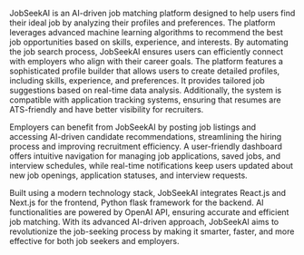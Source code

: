 JobSeekAI is an AI-driven job matching platform designed to help users find their ideal job by analyzing their profiles and preferences. 
The platform leverages advanced machine learning algorithms to recommend the best job opportunities based on skills, experience, and interests. 
By automating the job search process, JobSeekAI ensures users can efficiently connect with employers who align with their career goals. 
The platform features a sophisticated profile builder that allows users to create detailed profiles, including skills, experience, and preferences. 
It provides tailored job suggestions based on real-time data analysis. Additionally, the system is compatible with application tracking systems, 
ensuring that resumes are ATS-friendly and have better visibility for recruiters.

Employers can benefit from JobSeekAI by posting job listings and accessing AI-driven candidate recommendations, streamlining the hiring process and improving recruitment efficiency. 
A user-friendly dashboard offers intuitive navigation for managing job applications, saved jobs, and interview schedules, 
while real-time notifications keep users updated about new job openings, application statuses, and interview requests.

Built using a modern technology stack, JobSeekAI integrates React.js and Next.js for the frontend, Python flask framework for the backend. 
AI functionalities are powered by OpenAI API, ensuring accurate and efficient job matching. With its advanced AI-driven approach, JobSeekAI aims to revolutionize the job-seeking process by making it smarter, faster, and more effective for both job seekers and employers.

